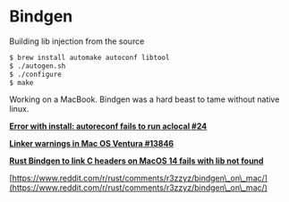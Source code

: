 # Bindgen

Building lib injection from the source

```bash
$ brew install automake autoconf libtool
$ ./autogen.sh
$ ./configure
$ make
```



Working on a MacBook. Bindgen was a hard beast to tame without native linux.

[**Error with install: autoreconf fails to run aclocal #24**](https://github.com/buffer/pylibemu/issues/24)

[**Linker warnings in Mac OS Ventura #13846**](https://github.com/crystal-lang/crystal/issues/13846)

[**Rust Bindgen to link C headers on MacOS 14 fails with lib not found**](https://stackoverflow.com/questions/77328775/rust-bindgen-to-link-c-headers-on-macos-14-fails-with-lib-not-found)

[https://www.reddit.com/r/rust/comments/r3zzyz/bindgen\_on\_mac/](https://www.reddit.com/r/rust/comments/r3zzyz/bindgen\_on\_mac/)
